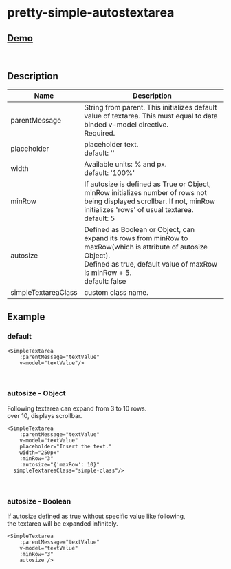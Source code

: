 # pretty-simple-autostextarea

## [Demo](https://codesandbox.io/s/github/jnh0222/pretty-simple-autostextarea/tree/master)
&nbsp;


## Description

| Name  | Description   |
|--|--|
| parentMessage  | String from parent. This initializes default value of textarea. This must equal to data binded v-model directive. <br> Required.  |
| placeholder  | placeholder text. <br> default: ''|
| width | Available units: % and px. <br> default: '100%' |
| minRow | If autosize is defined as True or Object, minRow initializes number of rows not being displayed scrollbar. If not, minRow initializes 'rows' of usual textarea. <br> default: 5 |
| autosize | Defined as Boolean or Object, can expand its rows from minRow to maxRow(which is attribute of autosize Object). <br> Defined as true, default value of maxRow is minRow + 5. <br>default: false |
| simpleTextareaClass | custom class name. |



## Example                                                                                                                                                                                                    

### default
```
<SimpleTextarea
	:parentMessage="textValue"
	v-model="textValue"/>
```
&nbsp;
&nbsp;


### autosize - Object
Following textarea can expand from 3 to 10 rows. \
over 10, displays scrollbar.
```
<SimpleTextarea
	:parentMessage="textValue"
	v-model="textValue"
	placeholder="Insert the text."
	width="250px"
	:minRow="3"
	:autosize="{'maxRow': 10}"
  simpleTextareaClass="simple-class"/>
```
&nbsp;
&nbsp;


### autosize - Boolean
If autosize defined as true without specific value like following, \
the textarea will be expanded infinitely.
```
<SimpleTextarea
	:parentMessage="textValue"
	v-model="textValue"	
	:minRow="3"
	autosize />
```
